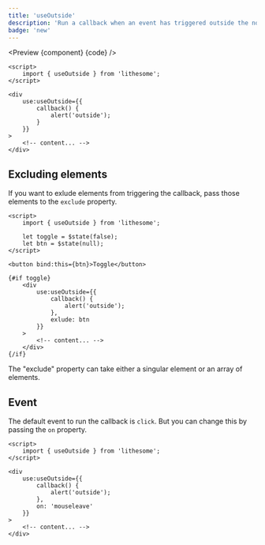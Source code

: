 ```yaml
---
title: 'useOutside'
description: 'Run a callback when an event has triggered outside the node.'
badge: 'new'
---
```


<script>
  import {Banner, Preview} from '$site';
  import {component, code} from '$ref/outside';
</script>

<Preview {component} {code} />

```svelte
<script>
	import { useOutside } from 'lithesome';
</script>

<div
	use:useOutside={{
		callback() {
			alert('outside');
		}
	}}
>
	<!-- content... -->
</div>
```

## Excluding elements

If you want to exlude elements from triggering the callback, pass those elements to the `exclude` property.

```svelte
<script>
	import { useOutside } from 'lithesome';

	let toggle = $state(false);
	let btn = $state(null);
</script>

<button bind:this={btn}>Toggle</button>

{#if toggle}
	<div
		use:useOutside={{
			callback() {
				alert('outside');
			},
			exlude: btn
		}}
	>
		<!-- content... -->
	</div>
{/if}
```

<Banner type="info">
  The "exclude" property can take either a singular element or an array of elements.
</Banner>

## Event

The default event to run the callback is `click`. But you can change this by passing the `on` property.

```svelte
<script>
	import { useOutside } from 'lithesome';
</script>

<div
	use:useOutside={{
		callback() {
			alert('outside');
		},
		on: 'mouseleave'
	}}
>
	<!-- content... -->
</div>
```
